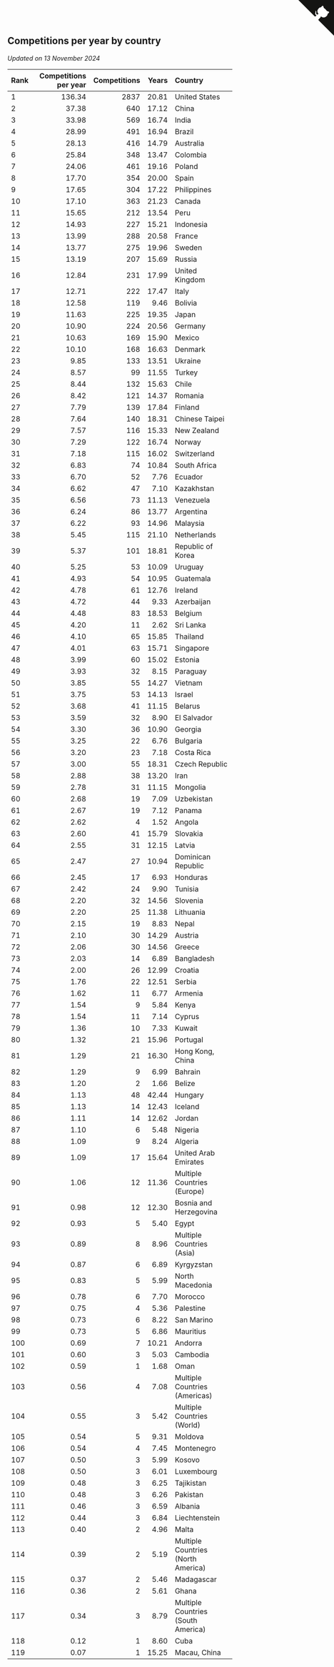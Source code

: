 ## Competitions per year by country

*Updated on 13 November 2024*

| Rank | Competitions per year | Competitions | Years | Country |
| :--- | ---: | ---: | ---: | :--- |
| 1 | 136.34 | 2837 | 20.81 | United States |
| 2 | 37.38 | 640 | 17.12 | China |
| 3 | 33.98 | 569 | 16.74 | India |
| 4 | 28.99 | 491 | 16.94 | Brazil |
| 5 | 28.13 | 416 | 14.79 | Australia |
| 6 | 25.84 | 348 | 13.47 | Colombia |
| 7 | 24.06 | 461 | 19.16 | Poland |
| 8 | 17.70 | 354 | 20.00 | Spain |
| 9 | 17.65 | 304 | 17.22 | Philippines |
| 10 | 17.10 | 363 | 21.23 | Canada |
| 11 | 15.65 | 212 | 13.54 | Peru |
| 12 | 14.93 | 227 | 15.21 | Indonesia |
| 13 | 13.99 | 288 | 20.58 | France |
| 14 | 13.77 | 275 | 19.96 | Sweden |
| 15 | 13.19 | 207 | 15.69 | Russia |
| 16 | 12.84 | 231 | 17.99 | United Kingdom |
| 17 | 12.71 | 222 | 17.47 | Italy |
| 18 | 12.58 | 119 | 9.46 | Bolivia |
| 19 | 11.63 | 225 | 19.35 | Japan |
| 20 | 10.90 | 224 | 20.56 | Germany |
| 21 | 10.63 | 169 | 15.90 | Mexico |
| 22 | 10.10 | 168 | 16.63 | Denmark |
| 23 | 9.85 | 133 | 13.51 | Ukraine |
| 24 | 8.57 | 99 | 11.55 | Turkey |
| 25 | 8.44 | 132 | 15.63 | Chile |
| 26 | 8.42 | 121 | 14.37 | Romania |
| 27 | 7.79 | 139 | 17.84 | Finland |
| 28 | 7.64 | 140 | 18.31 | Chinese Taipei |
| 29 | 7.57 | 116 | 15.33 | New Zealand |
| 30 | 7.29 | 122 | 16.74 | Norway |
| 31 | 7.18 | 115 | 16.02 | Switzerland |
| 32 | 6.83 | 74 | 10.84 | South Africa |
| 33 | 6.70 | 52 | 7.76 | Ecuador |
| 34 | 6.62 | 47 | 7.10 | Kazakhstan |
| 35 | 6.56 | 73 | 11.13 | Venezuela |
| 36 | 6.24 | 86 | 13.77 | Argentina |
| 37 | 6.22 | 93 | 14.96 | Malaysia |
| 38 | 5.45 | 115 | 21.10 | Netherlands |
| 39 | 5.37 | 101 | 18.81 | Republic of Korea |
| 40 | 5.25 | 53 | 10.09 | Uruguay |
| 41 | 4.93 | 54 | 10.95 | Guatemala |
| 42 | 4.78 | 61 | 12.76 | Ireland |
| 43 | 4.72 | 44 | 9.33 | Azerbaijan |
| 44 | 4.48 | 83 | 18.53 | Belgium |
| 45 | 4.20 | 11 | 2.62 | Sri Lanka |
| 46 | 4.10 | 65 | 15.85 | Thailand |
| 47 | 4.01 | 63 | 15.71 | Singapore |
| 48 | 3.99 | 60 | 15.02 | Estonia |
| 49 | 3.93 | 32 | 8.15 | Paraguay |
| 50 | 3.85 | 55 | 14.27 | Vietnam |
| 51 | 3.75 | 53 | 14.13 | Israel |
| 52 | 3.68 | 41 | 11.15 | Belarus |
| 53 | 3.59 | 32 | 8.90 | El Salvador |
| 54 | 3.30 | 36 | 10.90 | Georgia |
| 55 | 3.25 | 22 | 6.76 | Bulgaria |
| 56 | 3.20 | 23 | 7.18 | Costa Rica |
| 57 | 3.00 | 55 | 18.31 | Czech Republic |
| 58 | 2.88 | 38 | 13.20 | Iran |
| 59 | 2.78 | 31 | 11.15 | Mongolia |
| 60 | 2.68 | 19 | 7.09 | Uzbekistan |
| 61 | 2.67 | 19 | 7.12 | Panama |
| 62 | 2.62 | 4 | 1.52 | Angola |
| 63 | 2.60 | 41 | 15.79 | Slovakia |
| 64 | 2.55 | 31 | 12.15 | Latvia |
| 65 | 2.47 | 27 | 10.94 | Dominican Republic |
| 66 | 2.45 | 17 | 6.93 | Honduras |
| 67 | 2.42 | 24 | 9.90 | Tunisia |
| 68 | 2.20 | 32 | 14.56 | Slovenia |
| 69 | 2.20 | 25 | 11.38 | Lithuania |
| 70 | 2.15 | 19 | 8.83 | Nepal |
| 71 | 2.10 | 30 | 14.29 | Austria |
| 72 | 2.06 | 30 | 14.56 | Greece |
| 73 | 2.03 | 14 | 6.89 | Bangladesh |
| 74 | 2.00 | 26 | 12.99 | Croatia |
| 75 | 1.76 | 22 | 12.51 | Serbia |
| 76 | 1.62 | 11 | 6.77 | Armenia |
| 77 | 1.54 | 9 | 5.84 | Kenya |
| 78 | 1.54 | 11 | 7.14 | Cyprus |
| 79 | 1.36 | 10 | 7.33 | Kuwait |
| 80 | 1.32 | 21 | 15.96 | Portugal |
| 81 | 1.29 | 21 | 16.30 | Hong Kong, China |
| 82 | 1.29 | 9 | 6.99 | Bahrain |
| 83 | 1.20 | 2 | 1.66 | Belize |
| 84 | 1.13 | 48 | 42.44 | Hungary |
| 85 | 1.13 | 14 | 12.43 | Iceland |
| 86 | 1.11 | 14 | 12.62 | Jordan |
| 87 | 1.10 | 6 | 5.48 | Nigeria |
| 88 | 1.09 | 9 | 8.24 | Algeria |
| 89 | 1.09 | 17 | 15.64 | United Arab Emirates |
| 90 | 1.06 | 12 | 11.36 | Multiple Countries (Europe) |
| 91 | 0.98 | 12 | 12.30 | Bosnia and Herzegovina |
| 92 | 0.93 | 5 | 5.40 | Egypt |
| 93 | 0.89 | 8 | 8.96 | Multiple Countries (Asia) |
| 94 | 0.87 | 6 | 6.89 | Kyrgyzstan |
| 95 | 0.83 | 5 | 5.99 | North Macedonia |
| 96 | 0.78 | 6 | 7.70 | Morocco |
| 97 | 0.75 | 4 | 5.36 | Palestine |
| 98 | 0.73 | 6 | 8.22 | San Marino |
| 99 | 0.73 | 5 | 6.86 | Mauritius |
| 100 | 0.69 | 7 | 10.21 | Andorra |
| 101 | 0.60 | 3 | 5.03 | Cambodia |
| 102 | 0.59 | 1 | 1.68 | Oman |
| 103 | 0.56 | 4 | 7.08 | Multiple Countries (Americas) |
| 104 | 0.55 | 3 | 5.42 | Multiple Countries (World) |
| 105 | 0.54 | 5 | 9.31 | Moldova |
| 106 | 0.54 | 4 | 7.45 | Montenegro |
| 107 | 0.50 | 3 | 5.99 | Kosovo |
| 108 | 0.50 | 3 | 6.01 | Luxembourg |
| 109 | 0.48 | 3 | 6.25 | Tajikistan |
| 110 | 0.48 | 3 | 6.26 | Pakistan |
| 111 | 0.46 | 3 | 6.59 | Albania |
| 112 | 0.44 | 3 | 6.84 | Liechtenstein |
| 113 | 0.40 | 2 | 4.96 | Malta |
| 114 | 0.39 | 2 | 5.19 | Multiple Countries (North America) |
| 115 | 0.37 | 2 | 5.46 | Madagascar |
| 116 | 0.36 | 2 | 5.61 | Ghana |
| 117 | 0.34 | 3 | 8.79 | Multiple Countries (South America) |
| 118 | 0.12 | 1 | 8.60 | Cuba |
| 119 | 0.07 | 1 | 15.25 | Macau, China |


<a href="https://github.com/JustinTimeCuber/wca_statistics" class="github-corner" aria-label="View source on Github"><svg width="80" height="80" viewBox="0 0 250 250" style="fill:#151513; color:#fff; position: absolute; top: 0; border: 0; right: 0;" aria-hidden="true"><path d="M0,0 L115,115 L130,115 L142,142 L250,250 L250,0 Z"></path><path d="M128.3,109.0 C113.8,99.7 119.0,89.6 119.0,89.6 C122.0,82.7 120.5,78.6 120.5,78.6 C119.2,72.0 123.4,76.3 123.4,76.3 C127.3,80.9 125.5,87.3 125.5,87.3 C122.9,97.6 130.6,101.9 134.4,103.2" fill="currentColor" style="transform-origin: 130px 106px;" class="octo-arm"></path><path d="M115.0,115.0 C114.9,115.1 118.7,116.5 119.8,115.4 L133.7,101.6 C136.9,99.2 139.9,98.4 142.2,98.6 C133.8,88.0 127.5,74.4 143.8,58.0 C148.5,53.4 154.0,51.2 159.7,51.0 C160.3,49.4 163.2,43.6 171.4,40.1 C171.4,40.1 176.1,42.5 178.8,56.2 C183.1,58.6 187.2,61.8 190.9,65.4 C194.5,69.0 197.7,73.2 200.1,77.6 C213.8,80.2 216.3,84.9 216.3,84.9 C212.7,93.1 206.9,96.0 205.4,96.6 C205.1,102.4 203.0,107.8 198.3,112.5 C181.9,128.9 168.3,122.5 157.7,114.1 C157.9,116.9 156.7,120.9 152.7,124.9 L141.0,136.5 C139.8,137.7 141.6,141.9 141.8,141.8 Z" fill="currentColor" class="octo-body"></path></svg></a><style>.github-corner:hover .octo-arm{animation:octocat-wave 560ms ease-in-out}@keyframes octocat-wave{0%,100%{transform:rotate(0)}20%,60%{transform:rotate(-25deg)}40%,80%{transform:rotate(10deg)}}@media (max-width:500px){.github-corner:hover .octo-arm{animation:none}.github-corner .octo-arm{animation:octocat-wave 560ms ease-in-out}}</style>
